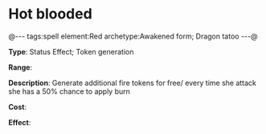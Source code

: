 # Hot blooded

@---
tags:spell
element:Red
archetype:Awakened form; Dragon tatoo
---@

**Type**:
Status Effect; Token generation

**Range**:

**Description**:
Generate additional fire tokens for free/ every time she attack she has a 50% chance to apply burn

**Cost**:

**Effect**:
